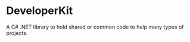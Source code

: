 # DeveloperKit

A C# .NET library to hold shared or common code to help many types of projects.

## 